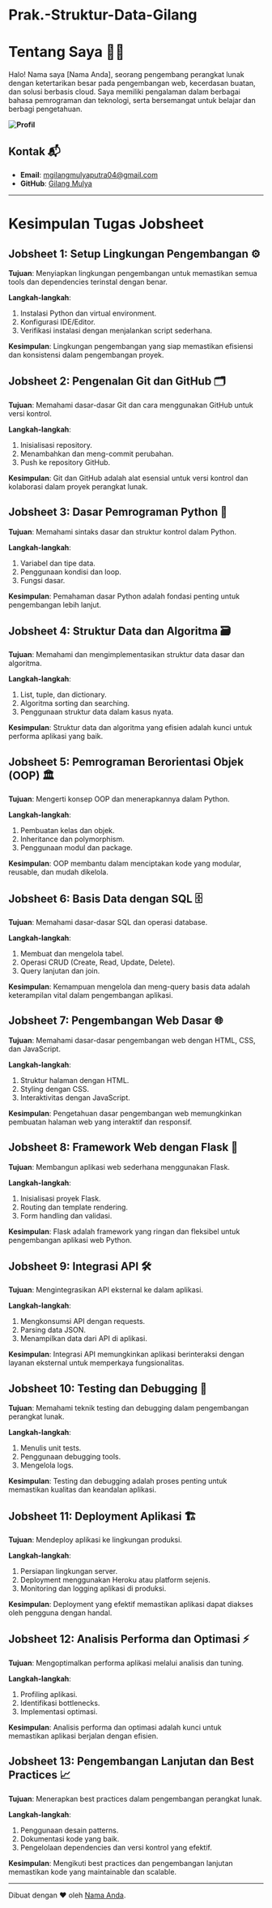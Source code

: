 # Prak.-Struktur-Data-Gilang
# Tentang Saya 👨‍💻

Halo! Nama saya [Nama Anda], seorang pengembang perangkat lunak dengan ketertarikan besar pada pengembangan web, kecerdasan buatan, dan solusi berbasis cloud. Saya memiliki pengalaman dalam berbagai bahasa pemrograman dan teknologi, serta bersemangat untuk belajar dan berbagi pengetahuan.

**![Profil](https://static.fanpage.it/wp-content/uploads/sites/27/2020/04/cristiano-ronaldo-real-madrid.jpg)**

## Kontak 📬
- **Email**: mgilangmulyaputra04@gmail.com
- **GitHub**: [Gilang Mulya](https://github.com/GilangMulya)

---

# Kesimpulan Tugas Jobsheet

## Jobsheet 1: Setup Lingkungan Pengembangan ⚙️
**Tujuan**: Menyiapkan lingkungan pengembangan untuk memastikan semua tools dan dependencies terinstal dengan benar.

**Langkah-langkah**:
1. Instalasi Python dan virtual environment.
2. Konfigurasi IDE/Editor.
3. Verifikasi instalasi dengan menjalankan script sederhana.

**Kesimpulan**: Lingkungan pengembangan yang siap memastikan efisiensi dan konsistensi dalam pengembangan proyek.

## Jobsheet 2: Pengenalan Git dan GitHub 🗂️
**Tujuan**: Memahami dasar-dasar Git dan cara menggunakan GitHub untuk versi kontrol.

**Langkah-langkah**:
1. Inisialisasi repository.
2. Menambahkan dan meng-commit perubahan.
3. Push ke repository GitHub.

**Kesimpulan**: Git dan GitHub adalah alat esensial untuk versi kontrol dan kolaborasi dalam proyek perangkat lunak.

## Jobsheet 3: Dasar Pemrograman Python 🐍
**Tujuan**: Memahami sintaks dasar dan struktur kontrol dalam Python.

**Langkah-langkah**:
1. Variabel dan tipe data.
2. Penggunaan kondisi dan loop.
3. Fungsi dasar.

**Kesimpulan**: Pemahaman dasar Python adalah fondasi penting untuk pengembangan lebih lanjut.

## Jobsheet 4: Struktur Data dan Algoritma 🗃️
**Tujuan**: Memahami dan mengimplementasikan struktur data dasar dan algoritma.

**Langkah-langkah**:
1. List, tuple, dan dictionary.
2. Algoritma sorting dan searching.
3. Penggunaan struktur data dalam kasus nyata.

**Kesimpulan**: Struktur data dan algoritma yang efisien adalah kunci untuk performa aplikasi yang baik.

## Jobsheet 5: Pemrograman Berorientasi Objek (OOP) 🏛️
**Tujuan**: Mengerti konsep OOP dan menerapkannya dalam Python.

**Langkah-langkah**:
1. Pembuatan kelas dan objek.
2. Inheritance dan polymorphism.
3. Penggunaan modul dan package.

**Kesimpulan**: OOP membantu dalam menciptakan kode yang modular, reusable, dan mudah dikelola.

## Jobsheet 6: Basis Data dengan SQL 🗄️
**Tujuan**: Memahami dasar-dasar SQL dan operasi database.

**Langkah-langkah**:
1. Membuat dan mengelola tabel.
2. Operasi CRUD (Create, Read, Update, Delete).
3. Query lanjutan dan join.

**Kesimpulan**: Kemampuan mengelola dan meng-query basis data adalah keterampilan vital dalam pengembangan aplikasi.

## Jobsheet 7: Pengembangan Web Dasar 🌐
**Tujuan**: Memahami dasar-dasar pengembangan web dengan HTML, CSS, dan JavaScript.

**Langkah-langkah**:
1. Struktur halaman dengan HTML.
2. Styling dengan CSS.
3. Interaktivitas dengan JavaScript.

**Kesimpulan**: Pengetahuan dasar pengembangan web memungkinkan pembuatan halaman web yang interaktif dan responsif.

## Jobsheet 8: Framework Web dengan Flask 🍃
**Tujuan**: Membangun aplikasi web sederhana menggunakan Flask.

**Langkah-langkah**:
1. Inisialisasi proyek Flask.
2. Routing dan template rendering.
3. Form handling dan validasi.

**Kesimpulan**: Flask adalah framework yang ringan dan fleksibel untuk pengembangan aplikasi web Python.

## Jobsheet 9: Integrasi API 🛠️
**Tujuan**: Mengintegrasikan API eksternal ke dalam aplikasi.

**Langkah-langkah**:
1. Mengkonsumsi API dengan requests.
2. Parsing data JSON.
3. Menampilkan data dari API di aplikasi.

**Kesimpulan**: Integrasi API memungkinkan aplikasi berinteraksi dengan layanan eksternal untuk memperkaya fungsionalitas.

## Jobsheet 10: Testing dan Debugging 🧪
**Tujuan**: Memahami teknik testing dan debugging dalam pengembangan perangkat lunak.

**Langkah-langkah**:
1. Menulis unit tests.
2. Penggunaan debugging tools.
3. Mengelola logs.

**Kesimpulan**: Testing dan debugging adalah proses penting untuk memastikan kualitas dan keandalan aplikasi.

## Jobsheet 11: Deployment Aplikasi 🏗️
**Tujuan**: Mendeploy aplikasi ke lingkungan produksi.

**Langkah-langkah**:
1. Persiapan lingkungan server.
2. Deployment menggunakan Heroku atau platform sejenis.
3. Monitoring dan logging aplikasi di produksi.

**Kesimpulan**: Deployment yang efektif memastikan aplikasi dapat diakses oleh pengguna dengan handal.

## Jobsheet 12: Analisis Performa dan Optimasi ⚡
**Tujuan**: Mengoptimalkan performa aplikasi melalui analisis dan tuning.

**Langkah-langkah**:
1. Profiling aplikasi.
2. Identifikasi bottlenecks.
3. Implementasi optimasi.

**Kesimpulan**: Analisis performa dan optimasi adalah kunci untuk memastikan aplikasi berjalan dengan efisien.

## Jobsheet 13: Pengembangan Lanjutan dan Best Practices 📈
**Tujuan**: Menerapkan best practices dalam pengembangan perangkat lunak.

**Langkah-langkah**:
1. Penggunaan desain patterns.
2. Dokumentasi kode yang baik.
3. Pengelolaan dependencies dan versi kontrol yang efektif.

**Kesimpulan**: Mengikuti best practices dan pengembangan lanjutan memastikan kode yang maintainable dan scalable.

---

Dibuat dengan ❤️ oleh [Nama Anda](https://github.com/username).
